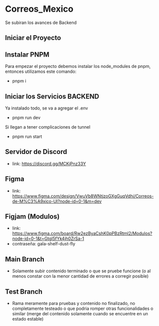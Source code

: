 # Correos_Mexico
Se subiran los avances de Backend

## Iniciar el Proyecto
## Instalar PNPM
Para empezar el proyecto debemos instalar los node_modules de pnpm, entonces utilizamos este comando:
* pnpm i
## Iniciar los Servicios BACKEND
Ya instalado todo, se va a agregar el .env
* pnpm run dev

Si llegan a tener complicaciones de tunnel
* pnpm run start

## Servidor de Discord
* link: https://discord.gg/MCKjPnz33Y
## Figma
* link: https://www.figma.com/design/VwuVb8WNtjzoGXgGuqVdhi/Correos-de-M%C3%A9xico-UI?node-id=0-1&m=dev
## Figjam (Modulos)
* link: https://www.figma.com/board/Rw2ezByaCshK0pPBzRtml2/Modulos?node-id=0-1&t=GtgI5fYk4jh0ZrSa-1
* contraseña: gala-shelf-dust-fly

## Main Branch
* Solamente subir contenido terminado o que se pruebe funcione (o al menos constar con la menor cantidad de errores a corregir posible)
## Test Branch
* Rama meramente para pruebas y contenido no finalizado, no completamente testeado o que podria romper otras funcionalidades o similar (merge del contenido solamente cuando se encuentre en un estado estable)

